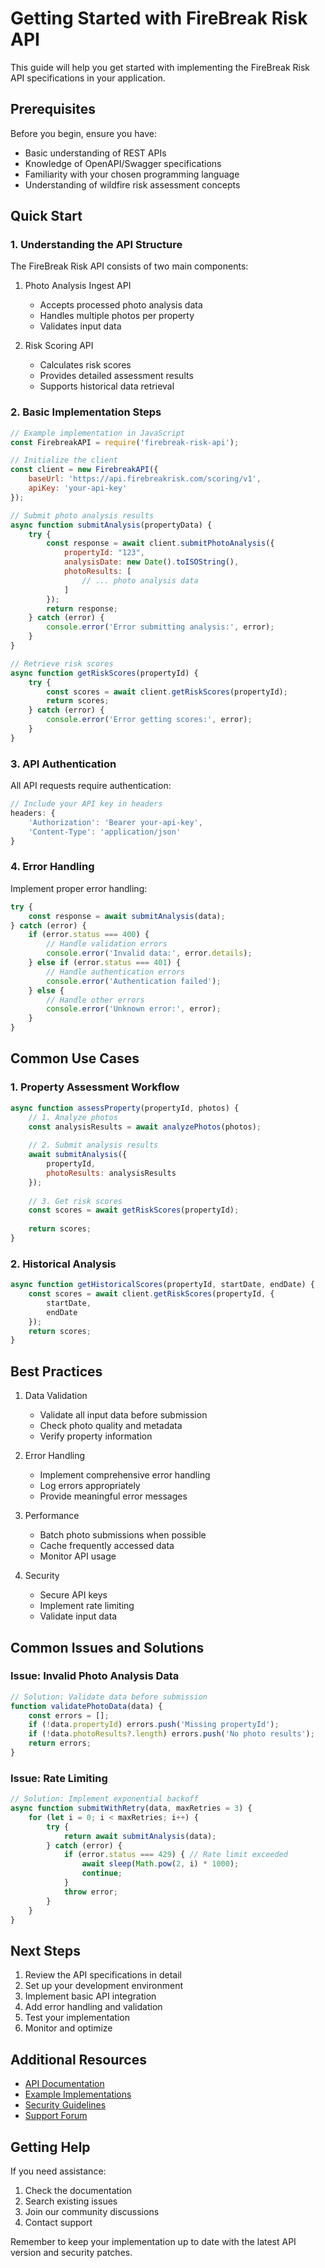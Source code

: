 # Getting Started with FireBreak Risk API

This guide will help you get started with implementing the FireBreak Risk API specifications in your application.

## Prerequisites

Before you begin, ensure you have:

- Basic understanding of REST APIs
- Knowledge of OpenAPI/Swagger specifications
- Familiarity with your chosen programming language
- Understanding of wildfire risk assessment concepts

## Quick Start

### 1. Understanding the API Structure

The FireBreak Risk API consists of two main components:

1. Photo Analysis Ingest API
   - Accepts processed photo analysis data
   - Handles multiple photos per property
   - Validates input data

2. Risk Scoring API
   - Calculates risk scores
   - Provides detailed assessment results
   - Supports historical data retrieval

### 2. Basic Implementation Steps

```javascript
// Example implementation in JavaScript
const FirebreakAPI = require('firebreak-risk-api');

// Initialize the client
const client = new FirebreakAPI({
    baseUrl: 'https://api.firebreakrisk.com/scoring/v1',
    apiKey: 'your-api-key'
});

// Submit photo analysis results
async function submitAnalysis(propertyData) {
    try {
        const response = await client.submitPhotoAnalysis({
            propertyId: "123",
            analysisDate: new Date().toISOString(),
            photoResults: [
                // ... photo analysis data
            ]
        });
        return response;
    } catch (error) {
        console.error('Error submitting analysis:', error);
    }
}

// Retrieve risk scores
async function getRiskScores(propertyId) {
    try {
        const scores = await client.getRiskScores(propertyId);
        return scores;
    } catch (error) {
        console.error('Error getting scores:', error);
    }
}
```

### 3. API Authentication

All API requests require authentication:

```javascript
// Include your API key in headers
headers: {
    'Authorization': 'Bearer your-api-key',
    'Content-Type': 'application/json'
}
```

### 4. Error Handling

Implement proper error handling:

```javascript
try {
    const response = await submitAnalysis(data);
} catch (error) {
    if (error.status === 400) {
        // Handle validation errors
        console.error('Invalid data:', error.details);
    } else if (error.status === 401) {
        // Handle authentication errors
        console.error('Authentication failed');
    } else {
        // Handle other errors
        console.error('Unknown error:', error);
    }
}
```

## Common Use Cases

### 1. Property Assessment Workflow

```javascript
async function assessProperty(propertyId, photos) {
    // 1. Analyze photos
    const analysisResults = await analyzePhotos(photos);
    
    // 2. Submit analysis results
    await submitAnalysis({
        propertyId,
        photoResults: analysisResults
    });
    
    // 3. Get risk scores
    const scores = await getRiskScores(propertyId);
    
    return scores;
}
```

### 2. Historical Analysis

```javascript
async function getHistoricalScores(propertyId, startDate, endDate) {
    const scores = await client.getRiskScores(propertyId, {
        startDate,
        endDate
    });
    return scores;
}
```

## Best Practices

1. Data Validation
   - Validate all input data before submission
   - Check photo quality and metadata
   - Verify property information

2. Error Handling
   - Implement comprehensive error handling
   - Log errors appropriately
   - Provide meaningful error messages

3. Performance
   - Batch photo submissions when possible
   - Cache frequently accessed data
   - Monitor API usage

4. Security
   - Secure API keys
   - Implement rate limiting
   - Validate input data

## Common Issues and Solutions

### Issue: Invalid Photo Analysis Data

```javascript
// Solution: Validate data before submission
function validatePhotoData(data) {
    const errors = [];
    if (!data.propertyId) errors.push('Missing propertyId');
    if (!data.photoResults?.length) errors.push('No photo results');
    return errors;
}
```

### Issue: Rate Limiting

```javascript
// Solution: Implement exponential backoff
async function submitWithRetry(data, maxRetries = 3) {
    for (let i = 0; i < maxRetries; i++) {
        try {
            return await submitAnalysis(data);
        } catch (error) {
            if (error.status === 429) { // Rate limit exceeded
                await sleep(Math.pow(2, i) * 1000);
                continue;
            }
            throw error;
        }
    }
}
```

## Next Steps

1. Review the API specifications in detail
2. Set up your development environment
3. Implement basic API integration
4. Add error handling and validation
5. Test your implementation
6. Monitor and optimize

## Additional Resources

- [API Documentation](../api/)
- [Example Implementations](../../examples/)
- [Security Guidelines](../../SECURITY.md)
- [Support Forum](https://github.com/username/firebreak-risk-api/discussions)

## Getting Help

If you need assistance:

1. Check the documentation
2. Search existing issues
3. Join our community discussions
4. Contact support

Remember to keep your implementation up to date with the latest API version and security patches.
